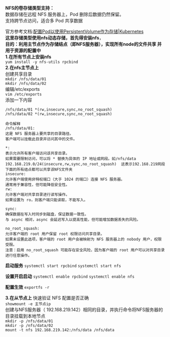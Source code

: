 **NFS的卷存储类型支持：**  
数据存储在远程 NFS 服务器上，Pod 删除后数据仍然保留。  
支持跨节点访问，适合多 Pod 共享数据  

官方参考文档:[配置Pod以使用PersistentVolume作为存储|Kubernetes](https://kubernetes.io/zh-cn/docs/tasks/configure-pod-container/configure-persistent-volume-storage/)  
**这里存储类型使用nfs动态存储，首先得安装nfs**，  
**目的：利用主节点作为存储结点（即NFS服务器），实现所有node的文件共享 并用于资源的配置中**  
**1.在所有节点上安装nfs**  
`yum install -y nfs-utils rpcbind  `  
**2.在nfs主节点上**  
创建共享目录  
`mkdir /nfs/data/01`  
`mkdir /nfs/data/02`  
编辑/etc/exports    
`vim /etc/exports`  
添加一下内容  
```
/nfs/data/01 *(rw,insecure,sync,no_root_squash)
/nfs/data/02 *(rw,insecure,sync,no_root_squash)
```

```
命令解释
/nfs/data/01:
这是 NFS 服务器上要共享的目录路径。
客户端可以挂载此目录并访问其中的文件。

*:
表示允许所有客户端访问该共享目录。
如果需要限制访问，可以将 * 替换为具体的 IP 地址或网段。如/nfs/data 192.168.219.0/24(insecure,rw,sync,no_root_squash)  这表示192.168.219网段下面的所有结点都可以共享该NFS文件夹
insecure:
允许客户端使用非特权端口（大于 1024 的端口）连接 NFS 服务器。
通常用于兼容性，但可能降低安全性。
rw:
允许客户端对共享目录进行读写操作。
如果设置为 ro，则客户端只能读取，不能写入。

sync:
确保数据在写入时同步到磁盘，保证数据一致性。
与 async 相对，async 会延迟写入以提高性能，但可能增加数据丢失的风险。

no_root_squash:
允许客户端的 root 用户保留 root 权限访问共享目录。
如果未设置此选项，客户端的 root 用户会被映射为 NFS 服务器上的 nobody 用户，权限受限。
注意：启用 no_root_squash 可能存在安全风险，因为客户端的 root 用户可以对共享目录进行任意操作。
```
**启动服务**
`systemctl start rpcbind`
`systemctl start nfs`

**设置开启启动**
`systemctl enable rpcbind`
`systemctl enable nfs`


**配置生效**
`exportfs -r`

**3.在从节点上**
快速验证 NFS 配置是否正确  
`showmount -e 主节点ip`  
创建与NFS服务器（ 192.168.219.142）相同的目录，并执行命令将NFS服务器的目录挂载到本地节点  
`mkdir -p /nfs/data/01`  
`mkdir -p /nfs/data/02`  
`mount -t nfs 192.168.219.142:/nfs/data /nfs/data`  
